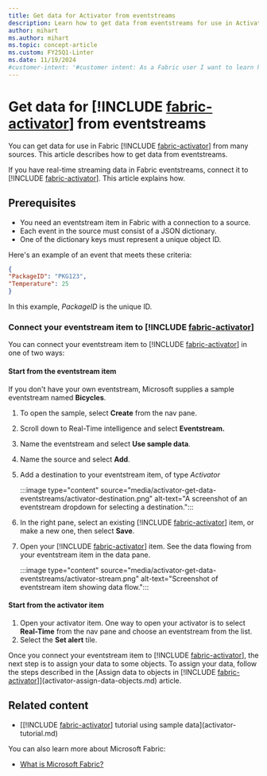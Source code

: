```yaml
---
title: Get data for Activator from eventstreams
description: Learn how to get data from eventstreams for use in Activator and integrate it into your applications.
author: mihart
ms.author: mihart
ms.topic: concept-article
ms.custom: FY25Q1-Linter
ms.date: 11/19/2024
#customer-intent: '#customer intent: As a Fabric user I want to learn how to use Activator to get data from eventstreams.'
---
```


# Get data for [!INCLUDE [fabric-activator](../includes/fabric-activator.md)] from eventstreams

You can get data for use in Fabric [!INCLUDE [fabric-activator](../includes/fabric-activator.md)] from many sources. This article describes how to get data from eventstreams.

If you have real-time streaming data in Fabric eventstreams, connect it to [!INCLUDE [fabric-activator](../includes/fabric-activator.md)]. This article explains how.

## Prerequisites

* You need an eventstream item in Fabric with a connection to a source.
* Each event in the source must consist of a JSON dictionary.
* One of the dictionary keys must represent a unique object ID.

Here's an example of an event that meets these criteria:

```json
{
"PackageID": "PKG123",
"Temperature": 25
}
```

In this example, *PackageID* is the unique ID.

### Connect your eventstream item to [!INCLUDE [fabric-activator](../includes/fabric-activator.md)]

You can connect your eventstream item to [!INCLUDE [fabric-activator](../includes/fabric-activator.md)] in one of two ways:

#### Start from the eventstream item

If you don't have your own eventstream, Microsoft supplies a sample eventstream named **Bicycles**.

1. To open the sample, select **Create** from the nav pane.
1. Scroll down to Real-Time intelligence and select **Eventstream.** 
1. Name the eventstream and select **Use sample data**.
1. Name the source and select **Add**.
1. Add a destination to your eventstream item, of type *Activator*

   :::image type="content" source="media/activator-get-data-eventstreams/activator-destination.png" alt-text="A screenshot of an eventstream dropdown for selecting a destination.":::
  
3. In the right pane, select an existing [!INCLUDE [fabric-activator](../includes/fabric-activator.md)] item, or make a new one, then select **Save**.
4. Open your [!INCLUDE [fabric-activator](../includes/fabric-activator.md)] item. See the data flowing from your eventstream item in the data pane.
  
    :::image type="content" source="media/activator-get-data-eventstreams/activator-stream.png" alt-text="Screenshot of eventstream item showing data flow.":::

#### Start from the activator item

1. Open your activator item. One way to open your activator is to select **Real-Time** from the nav pane and choose an eventstream from the list.
2. Select the **Set alert** tile.

Once you connect your eventstream item to [!INCLUDE [fabric-activator](../includes/fabric-activator.md)], the next step is to assign your data to some objects. To assign your data, follow the steps described in the [Assign data to objects in [!INCLUDE [fabric-activator](../includes/fabric-activator.md)]](activator-assign-data-objects.md) article.

## Related content

* [[!INCLUDE [fabric-activator](../includes/fabric-activator.md)] tutorial using sample data](activator-tutorial.md)

You can also learn more about Microsoft Fabric:

* [What is Microsoft Fabric?](../../fundamentals/microsoft-fabric-overview.md)
